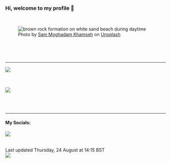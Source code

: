 <h3>Hi, welcome to my profile 👋</h3>

<br />
<figure>
  <img
    src="https://images.unsplash.com/photo-1597910037242-3539dde9a439?crop=entropy&cs=tinysrgb&fit=max&fm=jpg&ixid=M3wyNzQ3MDB8MHwxfHJhbmRvbXx8fHx8fHx8fDE2OTI4Nzk3Mzd8&ixlib=rb-4.0.3&q=80&w=1080&auto=format"
    alt="brown rock formation on white sand beach during daytime" 
  />
  <figcaption>Photo by <a
    href="https://unsplash.com/@sammoghadamkhamseh?utm_source=Profile%20readme&utm_medium=referral">Sam Moghadam Khamseh</a> on <a
    href="https://unsplash.com/?utm_source=Profile%20readme&utm_medium=referral">Unsplash</a></figcaption>
</figure>




  <br /><br /><br />

<hr />
<img
  src="https://github-readme-stats.vercel.app/api?username=shanelucy&show_icons=true&theme=calm"
/>
<br /><br /><br />

<img 
  src="https://github-readme-stats.vercel.app/api/top-langs/?username=shanelucy&theme=calm"
/>
<br /><br /><br /><br />
<hr />
<h4>My Socials:</h4>
<a href="https://uk.linkedin.com/in/shane-lucy-4735b616a">
  <img
    src="https://img.shields.io/badge/linkedin%20-%230077B5.svg?&style=for-the-badge&logo=linkedin&logoColor=white"
  />
</a>
<br /><br /><br />
Last updated Thursday, 24 August at 14:15 BST
<br />
<img
  src="https://github.com/ShaneLucy/ShaneLucy/workflows/README%20build/badge.svg"
/>
